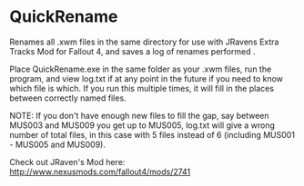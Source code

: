 # QuickRename

Renames all .xwm files in the same directory for use with JRavens Extra Tracks Mod for Fallout 4, and saves a log of renames performed
.

Place QuickRename.exe in the same folder as your .xwm files, run the program, and view log.txt if at any point in the future if you need to know which file is which. If you run this multiple times, it will fill in the places between correctly named files. 

NOTE: If you don't have enough new files to fill the gap, say between MUS003 and MUS009 you get up to MUS005, log.txt will give a wrong number of total files, in this case with 5 files instead of 6 (including MUS001 - MUS005 and MUS009).

Check out JRaven's Mod here: http://www.nexusmods.com/fallout4/mods/2741
